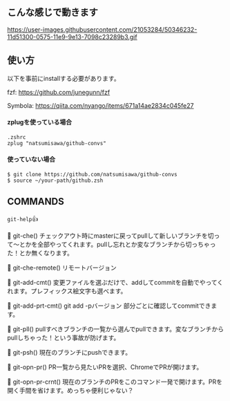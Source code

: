 ## こんな感じで動きます
https://user-images.githubusercontent.com/21053284/50346232-11d51300-0575-11e9-9e13-7098c23289b3.gif

## 使い方
以下を事前にinstallする必要があります。

fzf: https://github.com/junegunn/fzf

Symbola: https://qiita.com/nyango/items/671a14ae2834c045fe27

#### zplugを使っている場合
```
.zshrc
zplug "natsumisawa/github-convs"
```
#### 使っていない場合
```
$ git clone https://github.com/natsumisawa/github-convs
$ source ~/your-path/github.zsh
```

## COMMANDS
`git-help`👍

🌷 git-che()
チェックアウト時にmasterに戻ってpullして新しいブランチを切って〜とかを全部やってくれます。pullし忘れとか変なブランチから切っちゃった！とか無くなります。

🌷 git-che-remote()
リモートバージョン

🌷 git-add-cmt()
変更ファイルを選ぶだけで、addしてcommitを自動でやってくれます。プレフィックス絵文字も選べます。

🌷 git-add-prt-cmt()
git add -pバージョン
部分ごとに確認してcommitできます。

🌷 git-pll()
pullすべきブランチの一覧から選んでpullできます。変なブランチからpullしちゃった！という事故が防げます。

🌷 git-psh()
現在のブランチにpushできます。

🌷 git-opn-pr()
PR一覧から見たいPRを選択、ChromeでPRが開けます。

🌷 git-opn-pr-crnt()
現在のブランチのPRをこのコマンド一発で開けます。PRを開く手間を省けます。めっちゃ便利じゃない？
